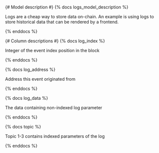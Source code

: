 {# Model description #}
{% docs logs_model_description %}

Logs are a cheap way to store data on-chain.
An example is using logs to store historical data that can be rendered by a frontend.

{% enddocs %}


{# Column descriptions #}
{% docs log_index %}

Integer of the event index position in the block

{% enddocs %}


{% docs log_address %}

Address this event originated from

{% enddocs %}


{% docs log_data %}

The data containing non-indexed log parameter

{% enddocs %}


{% docs topic %}

Topic 1-3 contains indexed parameters of the log

{% enddocs %}
